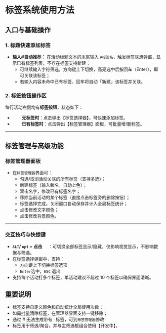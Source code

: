 # 标签系统使用方法

## 入口与基础操作

### 1. 标题快速添加标签

- **输入#自动推荐：** 在活动标题文本的末尾输入 `#标签名`，触发标签联想弹窗，显示已有标签列表，不存在标签支持新建；
  - 可继续输入字符筛选，方向键上下切换，高亮选中后按回车（Enter），即可关联该标签；
  - 若输入内容未命中已有标签，回车将自动「新建」该标签并关联。

### 2. 标签按钮操作区

每行活动右侧均有**标签按钮**，状态如下：

- <img src="/icons/Tag16Regular.svg" width="16" style="display: inline-block; vertical-align: middle ;  margin:0;">　**无标签时**：点击弹出【标签选择器】，可快速添加标签。
- <img src="/icons/Tag16Filled.svg" width="16" style="display: inline-block; vertical-align: middle ;  margin:0;">　**已有标签时**：点击弹出【标签管理器】面板，可批量增/删标签。

---

## 标签管理与高级功能

### 标签管理器面板

- 在`标签管理器`界面可：
  - 勾选/取消活动关联的所有标签（支持多选）；
  - 新建标签（输入新名，自动上色）；
  - 双击名字，修改已有标签名字；
  - 移除当前活动的某个标签（直接点击标签旁的删除按钮）；
  - 标签选择完成，关闭窗口自动保存并计入全局标签统计；
  - 点击修改文字颜色；
  - 点击修改背景颜色。

---

### 交互技巧与快捷键

- **`ALT`/ `opt` + 点击** <img src="/icons/Tag16Filled.svg" width="16" style="display: inline-block; vertical-align: middle; margin:0;">：可切换全部标签显示/隐藏，仅影响视觉显示，不影响数据与筛选。
- 在标签选择弹窗中，支持：
  - 方向键上下切换标签选项
  - `Enter`选中，`ESC` 退出
- 支持每个活动打多个标签，单活动建议不超过 10 个标签以确保界面清晰。

## 重要说明

- 标签支持自定义颜色和自动统计全局使用次数；
- 如需批量清除标签，在管理器界面支持一键移除；
- 通过 # 无法生成带有 `-`标签，可到`标签管理器`修改
- 标签用于筛选/聚合，并与主筛选框组合使用【开发中】。
